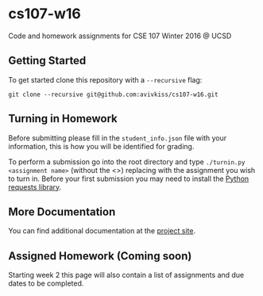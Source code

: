 # cs107-w16
Code and homework assignments for CSE 107 Winter 2016 @ UCSD

## Getting Started
To get started clone this repository with a `--recursive` flag: 

    git clone --recursive git@github.com:avivkiss/cs107-w16.git

## Turning in Homework
Before submitting please fill in the `student_info.json` file with your
information, this is how you will be identified for grading.

To perform a submission go into the root directory and type 
`./turnin.py <assignment name>` (without the <>) replacing with the assignment
you wish to turn in. Before your first submission you may need to install the 
[Python requests library](http://docs.python-requests.org/en/latest/user/install/).

## More Documentation

You can find additional documentation at the [project site](https://avivkiss.github.io/cs107-w16/index.html).

## Assigned Homework (Coming soon)

Starting week 2 this page will also contain a list of assignments and due dates to be completed. 
